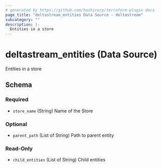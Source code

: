 ```yaml
---
# generated by https://github.com/hashicorp/terraform-plugin-docs
page_title: "deltastream_entities Data Source - deltastream"
subcategory: ""
description: |-
  Entities in a store
---
```


# deltastream_entities (Data Source)

Entities in a store



<!-- schema generated by tfplugindocs -->
## Schema

### Required

- `store_name` (String) Name of the Store

### Optional

- `parent_path` (List of String) Path to parent entity

### Read-Only

- `child_entities` (List of String) Child entities
